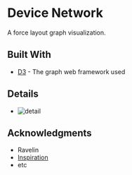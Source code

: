 # Device Network

A force layout graph visualization. 

## Built With

* [D3](https://d3js.org/) - The graph web framework used

## Details

* ![detail](/detail.png)

## Acknowledgments

* Ravelin
* [Inspiration](https://bl.ocks.org/mbostock/1093130)
* etc
